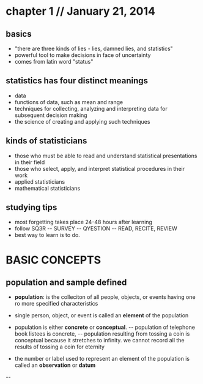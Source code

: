 # chapter 1 // January 21, 2014

## basics
- "there are three kinds of lies - lies, damned lies, and statistics"
- powerful tool to make decisions in face of uncertainty
- comes from latin word "status"

## statistics has four distinct meanings
- data
- functions of data, such as mean and range
- techniques for collecting, analyzing and interpreting data for subsequent decision making
- the science of creating and applying such techniques

## kinds of statisticians
- those who must be able to read and understand statistical presentations in their field
- those who select, apply, and interpret statistical procedures in their work
- applied statisticians
- mathematical statisticians

## studying tips
- most forgetting takes place 24-48 hours after learning
- follow SQ3R
-- SURVEY
-- QYESTION
-- READ, RECITE, REVIEW
- best way to learn is to do. 

# BASIC CONCEPTS

## population and sample defined
- <b>population</b>: is the colleciton of all people, objects, or events having one ro more specified characteristics
- single person, object, or event is called an <b>element</b> of the population
- population is either <b>concrete</b> or <b>conceptual</b>. 
-- population of telephone book listees is concrete, 
-- population resulting from tossing a coin is conceptual because it stretches to infinity. we cannot record all the results of tossing a coin for eternity

- the number or label used to represent an element of the population is called an <b>observation</b> or <b>datum</b>

-- 
